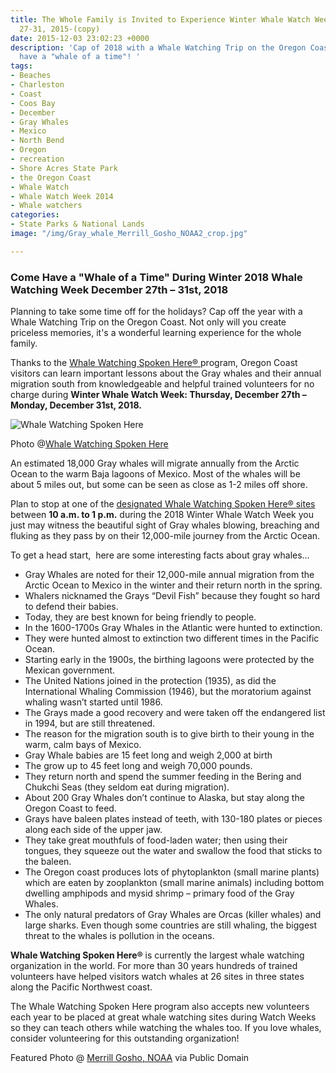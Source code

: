 ```yaml
---
title: The Whole Family is Invited to Experience Winter Whale Watch Week December
  27-31, 2015-(copy)
date: 2015-12-03 23:02:23 +0000
description: 'Cap of 2018 with a Whale Watching Trip on the Oregon Coast! You''ll
  have a "whale of a time"! '
tags:
- Beaches
- Charleston
- Coast
- Coos Bay
- December
- Gray Whales
- Mexico
- North Bend
- Oregon
- recreation
- Shore Acres State Park
- the Oregon Coast
- Whale Watch
- Whale Watch Week 2014
- Whale watchers
categories:
- State Parks & National Lands
image: "/img/Gray_whale_Merrill_Gosho_NOAA2_crop.jpg"

---
```

### **Come Have a "Whale of a Time" During Winter 2018 Whale Watching Week December 27th – 31st, 2018**

Planning to take some time off for the holidays? Cap off the year with a Whale Watching Trip on the Oregon Coast. Not only will you create priceless memories, it's a wonderful learning experience for the whole family.

Thanks to the [Whale Watching Spoken Here® ](https://oregonstateparks.org/index.cfm?do=thingstodo.dsp_whalewatching)program, Oregon Coast visitors can learn important lessons about the Gray whales and their annual migration south from knowledgeable and helpful trained volunteers for no charge during **Winter Whale Watch Week: Thursday, December 27th – Monday, December 31st, 2018.**

![Whale Watching Spoken Here](/img/breach.jpg "Whale Watching Spoken Here")

Photo @[Whale Watching Spoken Here ](https://whalespoken.wordpress.com/)

An estimated 18,000 Gray whales will migrate annually from the Arctic Ocean to the warm Baja lagoons of Mexico. Most of the whales will be about 5 miles out, but some can be seen as close as 1-2 miles off shore.

Plan to stop at one of the [designated Whale Watching Spoken Here® sites](https://www.google.com/maps/d/viewer?hl=en&t=m&msa=0&z=7&source=embed&ie=UTF8&mid=zweC21xpv7NQ.krK2xC0y40W4)  between **10 a.m. to 1 p.m.** during the 2018 Winter Whale Watch Week you just may witness the beautiful sight of Gray whales blowing, breaching and fluking as they pass by on their 12,000-mile journey from the Arctic Ocean.

To get a head start,  here are some interesting facts about gray whales…

* Gray Whales are noted for their 12,000-mile annual migration from the Arctic Ocean to Mexico in the winter and their return north in the spring.
* Whalers nicknamed the Grays “Devil Fish” because they fought so hard to defend their babies.
* Today, they are best known for being friendly to people.
* In the 1600-1700s Gray Whales in the Atlantic were hunted to extinction.
* They were hunted almost to extinction two different times in the Pacific Ocean.
* Starting early in the 1900s, the birthing lagoons were protected by the Mexican government.
* The United Nations joined in the protection (1935), as did the International Whaling Commission (1946), but the moratorium against whaling wasn’t started until 1986.
* The Grays made a good recovery and were taken off the endangered list in 1994, but are still threatened.
* The reason for the migration south is to give birth to their young in the warm, calm bays of Mexico.
* Gray Whale babies are 15 feet long and weigh 2,000 at birth
* The grow up to 45 feet long and weigh 70,000 pounds.
* They return north and spend the summer feeding in the Bering and Chukchi Seas (they seldom eat during migration).
* About 200 Gray Whales don’t continue to Alaska, but stay along the Oregon Coast to feed.
* Grays have baleen plates instead of teeth, with 130-180 plates or pieces along each side of the upper jaw.
* They take great mouthfuls of food-laden water; then using their tongues, they squeeze out the water and swallow the food that sticks to the baleen.
* The Oregon coast produces lots of phytoplankton (small marine plants) which are eaten by zooplankton (small marine animals) including bottom dwelling amphipods and mysid shrimp – primary food of the Gray Whales.
* The only natural predators of Gray Whales are Orcas (killer whales) and large sharks. Even though some countries are still whaling, the biggest threat to the whales is pollution in the oceans.

**Whale Watching Spoken Here®** is currently the largest whale watching organization in the world. For more than 30 years hundreds of trained volunteers have helped visitors watch whales at 26 sites in three states along the Pacific Northwest coast.

The Whale Watching Spoken Here program also accepts new volunteers each year to be placed at great whale watching sites during Watch Weeks so they can teach others while watching the whales too. If you love whales, consider volunteering for this outstanding organization!

Featured Photo @ [Merrill Gosho, NOAA](http://www.nmfs.noaa.gov/pr/species/mammals/cetaceans/graywhale.htm) via Public Domain